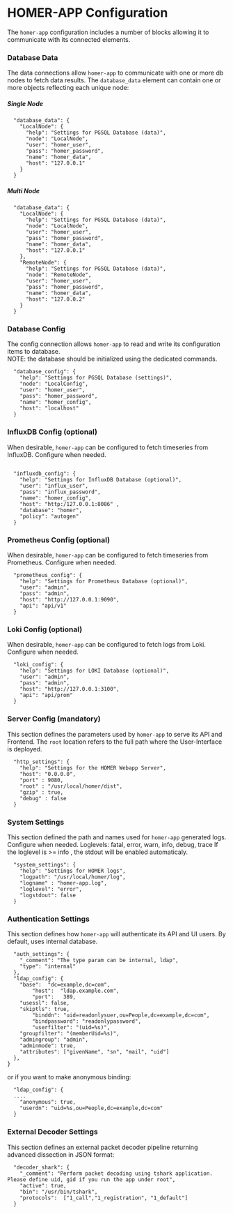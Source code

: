 # HOMER-APP Configuration

The `homer-app` configuration includes a number of blocks allowing it to communicate with its connected elements.

### Database Data
The data connections allow `homer-app` to communicate with one or more db nodes to fetch data results.
The `database_data` element can contain one or more objects reflecting each unique node:

##### Single Node
```
  "database_data": {
    "LocalNode": {
      "help": "Settings for PGSQL Database (data)",
      "node": "LocalNode",
      "user": "homer_user",
      "pass": "homer_password",
      "name": "homer_data",
      "host": "127.0.0.1"
    }
  }
```
##### Multi Node
```
  "database_data": {
    "LocalNode": {
      "help": "Settings for PGSQL Database (data)",
      "node": "LocalNode",
      "user": "homer_user",
      "pass": "homer_password",
      "name": "homer_data",
      "host": "127.0.0.1"
    },
    "RemoteNode": {
      "help": "Settings for PGSQL Database (data)",
      "node": "RemoteNode",
      "user": "homer_user",
      "pass": "homer_password",
      "name": "homer_data",
      "host": "127.0.0.2"
    }
  }
```
### Database Config
The config connection allows `homer-app` to read and write its configuration items to database.<br>
NOTE: the database should be initialized using the dedicated commands.
```  
  "database_config": {
    "help": "Settings for PGSQL Database (settings)",
    "node": "LocalConfig",
    "user": "homer_user",
    "pass": "homer_password",
    "name": "homer_config",
    "host": "localhost"
  }
```
### InfluxDB Config (optional)
When desirable, `homer-app` can be configured to fetch timeseries from InfluxDB. Configure when needed.
```
  
  "influxdb_config": {
    "help": "Settings for InfluxDB Database (optional)",
    "user": "influx_user",
    "pass": "influx_password",
    "name": "homer_config",
    "host": "http:/127.0.0.1:8086" ,
    "database": "homer",
    "policy": "autogen"
  }
```

### Prometheus Config (optional)
When desirable, `homer-app` can be configured to fetch timeseries from Prometheus. Configure when needed.
```
  "prometheus_config": {
    "help": "Settings for Prometheus Database (optional)",
    "user": "admin",
    "pass": "admin",
    "host": "http://127.0.0.1:9090",
    "api": "api/v1"
  }

```
### Loki Config (optional)
When desirable, `homer-app` can be configured to fetch logs from Loki. Configure when needed.
```
  "loki_config": {
    "help": "Settings for LOKI Database (optional)",
    "user": "admin",
    "pass": "admin",
    "host": "http://127.0.0.1:3100",
    "api": "api/prom"
  }  
```

### Server Config (mandatory)
This section defines the parameters used by `homer-app` to serve its API and Frontend. The `root` location refers to the full path where the User-Interface is deployed.
```
  "http_settings": {
    "help": "Settings for the HOMER Webapp Server",
    "host": "0.0.0.0",
    "port" : 9080,
    "root" : "/usr/local/homer/dist",
    "gzip" : true,
    "debug" : false
  }
```

### System Settings
This section defined the path and names used for `homer-app` generated logs. Configure when needed.
Loglevels: fatal, error, warn, info, debug, trace
If the loglevel is >= info , the stdout will be enabled automaticaly.
```
  "system_settings": {
    "help": "Settings for HOMER logs",
    "logpath": "/usr/local/homer/log",
    "logname" : "homer-app.log",
    "loglevel": "error",
    "logstdout": false
  }
```

### Authentication Settings
This section defines how `homer-app` will authenticate its API and UI users. By default, uses internal database.
```  
  "auth_settings": {
    "_comment": "The type param can be internal, ldap",
    "type": "internal"
  },
  "ldap_config": {
    "base":  "dc=example,dc=com",
		"host":  "ldap.example.com",
		"port":   389,
    "usessl": false,
    "skiptls": true,
		"binddn": "uid=readonlysuer,ou=People,dc=example,dc=com",
		"bindpassword": "readonlypassword",
		"userfilter": "(uid=%s)",
    "groupfilter": "(memberUid=%s)",
    "admingroup": "admin",
    "adminmode": true,
    "attributes": ["givenName", "sn", "mail", "uid"]
  },
}
```
or if you want to make anonymous binding:

```
  "ldap_config": {
  ....
    "anonymous": true,
    "userdn": "uid=%s,ou=People,dc=example,dc=com"
  }
```


### External Decoder Settings
This section defines an external packet decoder pipeline returning advanced dissection in JSON format:
```
  "decoder_shark": {
    "_comment": "Perform packet decoding using tshark application. Please define uid, gid if you run the app under root",
    "active": true,
    "bin": "/usr/bin/tshark",
    "protocols":  ["1_call","1_registration", "1_default"]
  }
```
